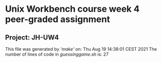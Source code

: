 # Unix Workbench course week 4 peer-graded assignment #
## Project: **JH-UW4** ##
This file was generated by *'make'* on: Thu Aug 19 14:38:01 CEST 2021
The number of lines of code in *guessinggame.sh* is: 27

